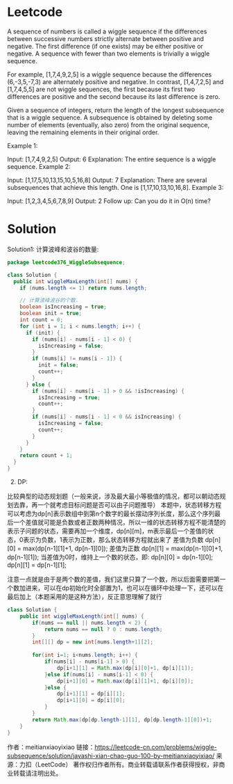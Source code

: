 # Leetcode

A sequence of numbers is called a wiggle sequence if the differences between successive numbers strictly alternate between positive and negative. The first difference (if one exists) may be either positive or negative. A sequence with fewer than two elements is trivially a wiggle sequence.

For example, [1,7,4,9,2,5] is a wiggle sequence because the differences (6,-3,5,-7,3) are alternately positive and negative. In contrast, [1,4,7,2,5] and [1,7,4,5,5] are not wiggle sequences, the first because its first two differences are positive and the second because its last difference is zero.

Given a sequence of integers, return the length of the longest subsequence that is a wiggle sequence. A subsequence is obtained by deleting some number of elements (eventually, also zero) from the original sequence, leaving the remaining elements in their original order.

Example 1:

Input: [1,7,4,9,2,5]
Output: 6
Explanation: The entire sequence is a wiggle sequence.
Example 2:

Input: [1,17,5,10,13,15,10,5,16,8]
Output: 7
Explanation: There are several subsequences that achieve this length. One is [1,17,10,13,10,16,8].
Example 3:

Input: [1,2,3,4,5,6,7,8,9]
Output: 2
Follow up:
Can you do it in O(n) time?


# Solution

Solution1: 计算波峰和波谷的数量:
```java
package leetcode376_WiggleSubsequence;

class Solution {
  public int wiggleMaxLength(int[] nums) {
    if (nums.length <= 1) return nums.length;

    // 计算波峰波谷的个数.
    boolean isIncreasing = true;
    boolean init = true;
    int count = 0;
    for (int i = 1; i < nums.length; i++) {
      if (init) {
        if (nums[i] - nums[i - 1] < 0) {
          isIncreasing = false;
        }
        if (nums[i] != nums[i - 1]) {
          init = false;
          count++;
        }
      } else {
        if (nums[i] - nums[i - 1] > 0 && !isIncreasing) {
          isIncreasing = true;
          count++;
        }
        if (nums[i] - nums[i - 1] < 0 && isIncreasing) {
          isIncreasing = false;
          count++;
        }
      }
    }
    return count + 1;
  }
}

```


2. DP:

比较典型的动态规划题（一般来说，涉及最大最小等极值的情况，都可以朝动态规划去靠，再一个就考虑目标问题是否可以由子问题推导）
本题中，状态转移方程可以考虑为dp[n]表示数组中到第n个数字的最长摆动序列长度，那么这个序列最后一个差值就可能是负数或者正数两种情况，所以一维的状态转移方程不能清楚的表示子问题的状态，需要再加一个维度，dp[n][m]，m表示最后一个差值的状态，0表示为负数，1表示为正数，那么状态转移方程就出来了
差值为负数
dp[n][0] = max(dp[n-1][1]+1, dp[n-1][0]);
差值为正数
dp[n][1] = max(dp[n-1][0]+1, dp[n-1][1]);
当差值为0时，维持上一个数的状态，即:
dp[n][0] = dp[n-1][0];
dp[n][1] = dp[n-1][1];

注意一点就是由于是两个数的差值，我们这里只算了一个数，所以后面需要把第一个数加进来，可以在dp初始化时全部置为1，也可以在循环中处理一下，还可以在最后加上（本题采用的是这种方法），反正意思理解了就行

```java
class Solution {
    public int wiggleMaxLength(int[] nums) {
        if(nums == null || nums.length < 2) {
			return nums == null ? 0 : nums.length;
		}
		int[][] dp = new int[nums.length+1][2];
		
		for(int i=1; i<nums.length; i++) {
			if(nums[i] - nums[i-1] > 0) {
				dp[i+1][1] = Math.max(dp[i][0]+1, dp[i][1]);
			}else if(nums[i] - nums[i-1] < 0) {
				dp[i+1][0] = Math.max(dp[i][1]+1, dp[i][0]);
			}else {
				dp[i+1][1] = dp[i][1];
				dp[i+1][0] = dp[i][0];
			}
		}
		return Math.max(dp[dp.length-1][1], dp[dp.length-1][0])+1;
    }
}

```

作者：meitianxiaoyixiao
链接：https://leetcode-cn.com/problems/wiggle-subsequence/solution/javashi-xian-chao-guo-100-by-meitianxiaoyixiao/
来源：力扣（LeetCode）
著作权归作者所有。商业转载请联系作者获得授权，非商业转载请注明出处。
